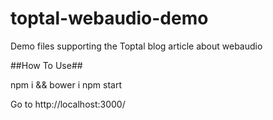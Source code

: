 toptal-webaudio-demo
====================

Demo files supporting the Toptal blog article about webaudio

##How To Use##

  npm i && bower i
  npm start
  
Go to http://localhost:3000/
